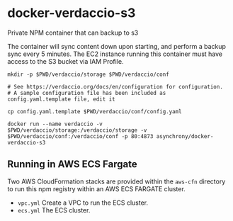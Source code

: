 # docker-verdaccio-s3

Private NPM container that can backup to s3

The container will sync content down upon starting, and perform a backup sync every 5 minutes. The EC2 instance running this container must have access to the S3 bucket via IAM Profile.

```
mkdir -p $PWD/verdaccio/storage $PWD/verdaccio/conf

# See https://verdaccio.org/docs/en/configuration for configuration.
# A sample configuration file has been included as config.yaml.template file, edit it

cp config.yaml.template $PWD/verdaccio/conf/config.yaml

docker run --name verdaccio -v $PWD/verdaccio/storage:/verdaccio/storage -v $PWD/verdaccio/conf:/verdaccio/conf -p 80:4873 asynchrony/docker-verdaccio-s3
```

## Running in AWS ECS Fargate

Two AWS CloudFormation stacks are provided within the `aws-cfn` directory to run this npm registry within an AWS ECS FARGATE cluster.

- `vpc.yml` Create a VPC to run the ECS cluster.
- `ecs.yml` The ECS cluster.

